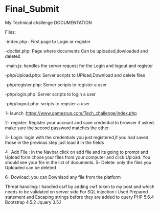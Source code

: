 # Final_Submit
My Technical challenge DOCUMENTATION

Files:

-index.php : First page to Login or register

-doclist.php: Page where documents Can be uploaded,dowloaded and deleted

-main.js: handles the server request for the Login and logout and register

-php/Upload.php: Server scripts to UPload,Download and delete files

-php/register.php: Server scripts to register a user

-php/login.php: Server scripts to login a user

-php/logout.php:  scripts to register a user

1- launch :https://www.gamesrup.com/Tech_challenge/index.php

2- register: Register your account and save credential to browser if asked. make sure the second password matches the other

3- Login: login with the credentials you just registered,if you had saved those in the previous step just load it in the fields

4- Add File : in the Navbar click on add file and its going to prompt and Upload form chose your files from your computer and click Upload.
   You should see your file in the list of documents.
5- Delete: only the files you Uploaded can be deleted

6- Dowload: you can Downlaod any file from the platform

Threat handling: I handled csrf by adding csrf token to my post and which needs to be validated on server side
                 For SQL injection i Used Prepared statement and Escaping strings before they are added to query
PHP 5.6.4
Bootstrap 4.5.2
Jquery 3.5.1
